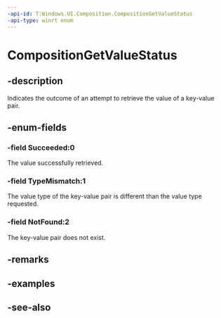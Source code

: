 ```yaml
---
-api-id: T:Windows.UI.Composition.CompositionGetValueStatus
-api-type: winrt enum
---
```


<!-- Enumeration syntax
public enum Windows.UI.Composition.CompositionGetValueStatus : int
-->

# CompositionGetValueStatus

## -description
Indicates the outcome of an attempt to retrieve the value of a key-value pair.



## -enum-fields
### -field Succeeded:0
The value successfully retrieved.

### -field TypeMismatch:1
The value type of the key-value pair is different than the value type requested.

### -field NotFound:2
The key-value pair does not exist.


## -remarks

## -examples

## -see-also
